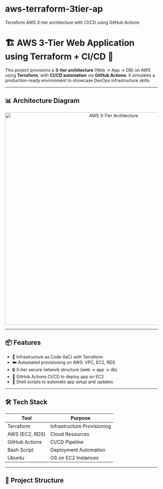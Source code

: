 # aws-terraform-3tier-ap
Terraform AWS 3-tier architecture with CI/CD using GitHub Actions
# 🏗️ AWS 3-Tier Web Application using Terraform + CI/CD 🚀

This project provisions a **3-tier architecture** (Web → App → DB) on AWS using **Terraform**, with **CI/CD automation** via **GitHub Actions**. It simulates a production-ready environment to showcase DevOps infrastructure skills.

---

## 📊 Architecture Diagram

<p align="center">
  <img src="https://raw.githubusercontent.com/YOUR_USERNAME/aws-terraform-3tier-app/main/diagram/aws-3tier-diagram.png" alt="AWS 3-Tier Architecture" width="700"/>
</p>

---

## 📦 Features

- 🔨 Infrastructure as Code (IaC) with Terraform
- ☁️ Automated provisioning on AWS: VPC, EC2, RDS
- 🔒 3-tier secure network structure (web → app → db)
- 🔄 GitHub Actions CI/CD to deploy app on EC2
- 🐧 Shell scripts to automate app setup and updates

---

## 🛠 Tech Stack

| Tool           | Purpose                          |
|----------------|----------------------------------|
| Terraform      | Infrastructure Provisioning      |
| AWS (EC2, RDS) | Cloud Resources                  |
| GitHub Actions | CI/CD Pipeline                   |
| Bash Script    | Deployment Automation            |
| Ubuntu         | OS on EC2 Instances              |

---

## 📁 Project Structure


